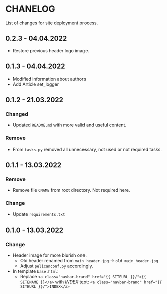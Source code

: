 # CHANELOG

List of changes for site deployment process. 

## 0.2.3 - 04.04.2022

- Restore previous header logo image.

## 0.1.3 - 04.04.2022

- Modified information about authors
- Add Article set_logger

## 0.1.2 - 21.03.2022

### Changed

- Updated `README.md` with more valid and useful content.

### Remove

- From `tasks.py` removed all unnecessary, not used or not required tasks.

## 0.1.1 - 13.03.2022

### Remove

- Remove file `CNAME` from root directory. Not required here. 

### Change

- Update `requirements.txt`


## 0.1.0 - 13.03.2022

### Change

- Header image for more blurish one. 
  - Old header renamed from `main_header.jpg` -> `old_main_header.jpg`
  - Adjust `pelicanconf.py` accordingly. 
- In template `base.html`:
  - Replace `<a class="navbar-brand" href="{{ SITEURL }}/">{{ SITENAME }}</a>` with _INDEX_ text: `<a class="navbar-brand" href="{{ SITEURL }}/">INDEX</a>` 